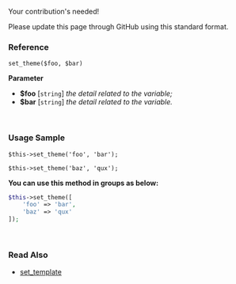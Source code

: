 Your contribution's needed!

Please update this page through GitHub using this standard format.

### Reference
`set_theme($foo, $bar)`

**Parameter**
* **$foo** [`string`] *the detail related to the variable;*
* **$bar** [`string`] *the detail related to the variable.*

&nbsp;

### Usage Sample
`$this->set_theme('foo', 'bar');`

`$this->set_theme('baz', 'qux');`

**You can use this method in groups as below:**
```php
$this->set_theme([
    'foo' => 'bar',
    'baz' => 'qux'
]);
```

&nbsp;

### Read Also
* [set_template](./set_template)
